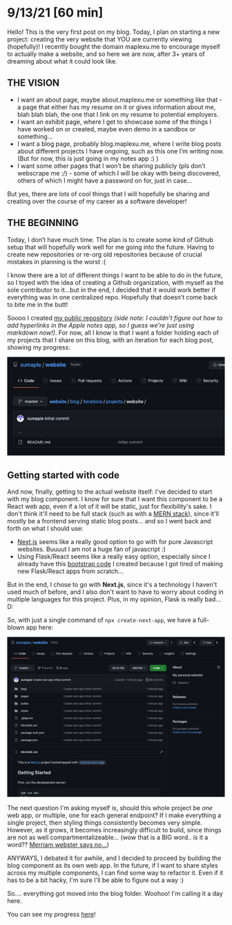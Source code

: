 # 9/13/21 \[60 min]

Hello! This is the very first post on my blog. Today, I plan on starting a new project: creating the very website that YOU are currently viewing (hopefully)! I recently bought the domain maplexu.me to encourage myself to actually make a website, and so here we are now, after 3+ years of dreaming about what it could look like.

## THE VISION

- I want an about page, maybe about.maplexu.me or something like that - a page that either has my resume on it or gives information about me, blah blah blah, the one that I link on my resume to potential employers.
- I want an exhibit page, where I get to showcase some of the things I have worked on or created, maybe even demo in a sandbox or something…
- I want a blog page, probably blog.maplexu.me, where I write blog posts about different projects I have ongoing, such as this one I’m writing now. (But for now, this is just going in my notes app :) )
- I want some other pages that I won’t be sharing publicly (pls don’t webscrape me :/) - some of which I will be okay with being discovered, others of which I might have a password on for, just in case…

But yes, there are lots of cool things that I will hopefully be sharing and creating over the course of my career as a software developer!

## THE BEGINNING

Today, I don’t have much time. The plan is to create some kind of Github setup that will hopefully work well for me going into the future. Having to create new repositories or re-org old repositories because of crucial mistakes in planning is the worst :(

I know there are a lot of different things I want to be able to do in the future, so I toyed with the idea of creating a Github organization, with myself as the sole contributor to it…but in the end, I decided that it would work better if everything was in one centralized repo. Hopefully that doesn’t come back to bite me in the butt!

Soooo I created [my public repository](https://github.com/xumaple/website) *(side note: I couldn’t figure out how to add hyperlinks in the Apple notes app, so I guess we’re just using markdown now!)*. For now, all I know is that I want a folder holding each of my projects that I share on this blog, with an iteration for each blog post, showing my progress:

![new repository](pictures/20210913-1.png)

## Getting started with code

And now, finally, getting to the actual website itself: I've decided to start with my blog component. I know for sure that I want this component to be a React web app, even if a lot of it will be static, just for flexibility's sake. I don't think it'll need to be full stack (such as with a [MERN stack](https://www.kenzie.academy/blog/mean-vs-mern-vs-mevn-stacks-whats-the-difference/)), since it'll mostly be a frontend serving static blog posts... and so I went back and forth on what I should use:

- [Next.js](nextjs.org) seems like a really good option to go with for pure Javascript websites. Buuuut I am not a huge fan of javascript :)
- Using Flask/React seems like a really easy option, especially since I already have this [bootstrap code](https://github.com/xumaple/create-web-app) I created because I got tired of making new Flask/React apps from scratch...

But in the end, I chose to go with **Next.js**, since it's a technology I haven't used much of before, and I also don't want to have to worry about coding in multiple languages for this project. Plus, in my opinion, Flask is really bad... D:

So, with just a single command of ```npx create-next-app```, we have a full-blown app here:

![next app](pictures/20210913-2.png)

The next question I'm asking myself is, should this whole project be *one* web app, or multiple, one for each general endpoint? If I make everything a single project, then styling things consistently becomes very simple. However, as it grows, it becomes increasingly difficult to build, since things are not as well compartmentalizeable... (wow that is a BIG word.. *is* it a word?? [Merriam webster says no...](https://www.merriam-webster.com/dictionary/compartmentalizeable))

ANYWAYS, I debated it for awhile, and I decided to proceed by building the blog component as its own web app. In the future, if I want to share styles across my multiple components, I can find some way to refactor it. Even if it has to be a bit hacky, I'm sure I'll be able to figure out a way :)

So.... everything got moved into the blog folder. Woohoo! I'm calling it a day here.

You can see my progress [here](https://github.com/xumaple/website/tree/75edb00cc49c198a7263e7c0c42d0f8dd01121d5)!